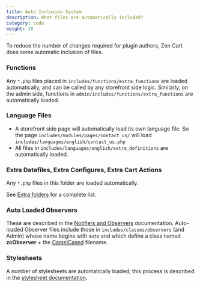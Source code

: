 ```yaml
---
title: Auto Inclusion System
description: What files are automatically included? 
category: code
weight: 10
---
```


To reduce the number of changes required for plugin authors, Zen Cart does some automatic inclusion of files. 

### Functions 
Any `*.php` files placed in `includes/functions/extra_functions` are loaded automatically, and can be called by any storefront side logic.  Similarly, on the admin side, functions in `admin/includes/functions/extra_functions` are automatically loaded. 

### Language Files 

- A storefront side page will automatically load its own language file.  So the page `includes/modules/pages/contact_us/` will load `includes/languages/english/contact_us.php`
- All files in `includes/languages/english/extra_definitions` are automatically loaded.

### Extra Datafiles, Extra Configures, Extra Cart Actions 

Any `*.php` files in this folder are loaded automatically. 

See [Extra folders](/dev/code/extra_folders/) for a complete list. 

### Auto Loaded Observers 

These are described in the [Notifiers and Observers](/dev/code/notifiers/#auto-loaded-observers) documentation. Auto-loaded Observer files include those in `includes/classes/observers` (and Admin) whose name begins with `auto` and which define a class named **zcObserver** + the [CamelCased](http://en.wikipedia.org/wiki/CamelCase) filename. 

### Stylesheets 

A number of stylesheets are automatically loaded; this process is described in the [stylesheet documentation](/user/template/stylesheet/). 

